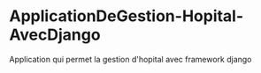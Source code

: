 # ApplicationDeGestion-Hopital-AvecDjango
Application qui permet la gestion d'hopital avec framework django
